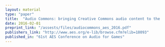 ```yaml
---
layout: material
type: "paper"
title:  "Audio Commons: bringing Creative Commons audio content to the creative industries"
date: 2016-02-01
preprint_link: "/assests/files/audiocommons_aes_2016.pdf"
publishers_link: "http://www.aes.org/e-lib/browse.cfm?elib=18093"
published_in: "61st AES Conference on Audio for Games"
---
```

